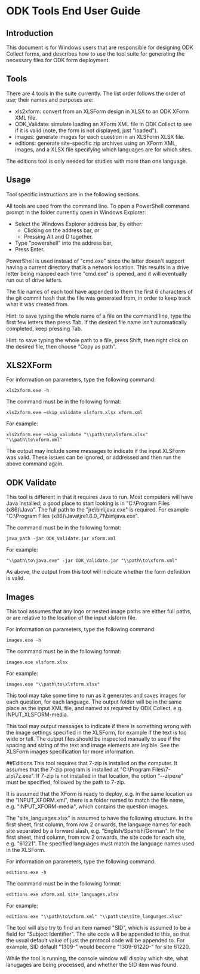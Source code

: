 # ODK Tools End User Guide


## Introduction
This document is for Windows users that are responsible for designing ODK 
Collect forms, and describes how to use the tool suite for generating the 
necessary files for ODK form deployment.


## Tools
There are 4 tools in the suite currently. The list order follows the order of 
use; their names and purposes are:

- xls2xform: convert from an XLSForm design in XLSX to an ODK XForm XML file.
- ODK_Validate: simulate loading an XForm XML file in ODK Collect to see if 
  it is valid (note, the form is not displayed, just "loaded").
- images: generate images for each question in an XLSForm XLSX file.
- editions: generate site-specific zip archives using an XForm XML, images, 
  and a XLSX file specifying which languages are for which sites.

The editions tool is only needed for studies with more than one language.


## Usage
Tool specific instructions are in the following sections.

All tools are used from the command line. To open a PowerShell command prompt
in the folder currently open in Windows Explorer:

- Select the Windows Explorer address bar, by either:
    + Clicking on the address bar, or
    + Pressing Alt and D together.
- Type "powershell" into the address bar,
- Press Enter.

PowerShell is used instead of "cmd.exe" since the latter doesn't support having
a current directory that is a network location. This results in a drive letter
being mapped each time "cmd.exe" is opened, and it will eventually run out of
drive letters.

The file names of each tool have appended to them the first 6 characters of the 
git commit hash that the file was generated from, in order to keep track what 
it was created from.

Hint: to save typing the whole name of a file on the command line, type the 
first few letters then press Tab. If the desired file name isn’t automatically 
completed, keep pressing Tab.

Hint: to save typing the whole path to a file, press Shift, then right click on 
the desired file, then choose "Copy as path". 


## XLS2XForm
For information on parameters, type the following command:

```xls2xform.exe -h```

The command must be in the following format:

```xls2xform.exe –skip_validate xlsform.xlsx xform.xml```

For example:

```xls2xform.exe –skip_validate "\\path\to\xlsform.xlsx" "\\path\to\xform.xml"```

The output may include some messages to indicate if the input XLSForm was valid.
These issues can be ignored, or addressed and then run the above command again.


## ODK Validate
This tool is different in that it requires Java to run. Most computers will
have Java installed; a good place to start looking is in "C:\\Program Files
(x86)\\Java". The full path to the "jre\\bin\\java.exe" is required. For
example "C:\\Program Files (x86)\\Java\\jre1.8.0_71\\bin\\java.exe".

The command must be in the following format:

```java_path -jar ODK_Validate.jar xform.xml```

For example:

```"\\path\to\java.exe" -jar ODK_Validate.jar "\\path\to\xform.xml"```

As above, the output from this tool will indicate whether the form definition
is valid.


## Images
This tool assumes that any logo or nested image paths are either full paths, or
are relative to the location of the input xlsform file.

For information on parameters, type the following command:

```images.exe -h```

The command must be in the following format:

```images.exe xlsform.xlsx```

For example:

```images.exe "\\path\to\xlsform.xlsx"```

This tool may take some time to run as it generates and saves images for each
question, for each language. The output folder will be in the same place as the
input XML file, and named as required by ODK Collect, e.g. INPUT_XLSFORM-media.

This tool may output messages to indicate if there is something wrong with the
image settings specified in the XLSForm, for example if the text is too wide or
tall. The output files should be inspected manually to see if the spacing and
sizing of the text and image elements are legible. See the XLSForm images
specification for more information.


##Editions
This tool requires that 7-zip is installed on the computer. It assumes that the
7-zip program is installed at "C:\\Program Files\\7-zip\\7z.exe". If 7-zip is
not installed in that location, the option "--zipexe" must be specified,
followed by the path to 7-zip.

It is assumed that the XForm is ready to deploy, e.g. in the same location as
the "INPUT_XFORM.xml", there is a folder named to match the file name,
e.g. "INPUT_XFORM-media", which contains the question images.

The "site_languages.xlsx" is assumed to have the following structure. In the
first sheet, first column, from row 2 onwards, the language names for each
site separated by a forward slash, e.g. "English/Spanish/German". In the first
sheet, third column, from row 2 onwards, the site code for each site, e.g.
"61221". The specified languages must match the language names used in the
XLSForm.

For information on parameters, type the following command:

```editions.exe -h```

The command must be in the following format:

```editions.exe xform.xml site_languages.xlsx```

For example:

```editions.exe "\\path\to\xform.xml" "\\path\to\site_languages.xlsx"```

The tool will also try to find an item named "SID", which is assumed to be a
field for "Subject Identifier". The site code will be appended to this, so that
the usual default value of just the protocol code will be appended to. For
example, SID default "1309-" would become "1309-61220-" for site 61220.

While the tool is running, the console window will display which site, what
lanugages are being processed, and whether the SID item was found.

